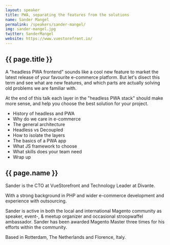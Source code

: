 ```yaml
---
layout: speaker
title: PWA, separating the features from the solutions 
name: Sander Mangel
permalink: /speakers/sander-mangel/
img: sander-mangel.jpg
twitter: SanderMangel
website: https://www.vuestorefront.io/
---
```


## {{ page.title }}
A "headless PWA frontend" sounds like a cool new feature to market the latest release of your favourite e-commerce 
platform. But let's disect this term and see what are new features, and which parts are actually solving old problems we 
are familiar with.

At the end of this talk each layer in the "headless PWA stack" should make more sense, and help you choose the best 
solution for your project.

- History of headless and PWA
- Why do we care in e-commerce
- The general architecture
- Headless vs Decoupled
- How to isolate the layers
- The basics of a PWA app
- What JS framework to choose
- What skills does your team need
- Wrap up

## {{ page.name }}
Sander is the CTO at VueStorefront and Technology Leader at Divante.

With a strong background in PHP and wider e-commerce development and experience with outsourcing.

Sander is active in both the local and international Magento community as speaker,
event-, & meetup organizer and occasional stroopwaffel ambassador. Sander has been awarded Magento Master three times 
for his efforts within the community.

Based in Rotterdam, The Netherlands and Florence, Italy.